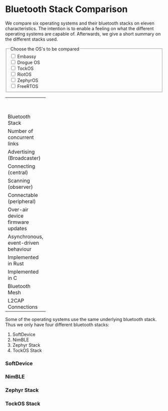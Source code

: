 # Bluetooth Stack Comparison
We compare six operating systems and their bluetooth stacks on eleven characteristics. The intention is to enable a feeling on what the different operating systems are capable of. Afterwards, we give a short summary on the different stacks used.

<!-- Checkboxes to toggle the visibility of the columns of the table -->
<fieldset id="Checkboxes">
  <legend>Choose the OS's to be compared </legend>
  <div>
    <input type="checkbox" id="embassy" name="interest" value="embassy"/>
    <label for="embassy">Embassy</label>
  </div>
  <div>
    <input type="checkbox" id="drogue" name="interest" value="drogue" />
    <label for="drogue">Drogue OS</label>
  </div>
  <div>
    <input type="checkbox" id="tockos" name="interest" value="tockos"/>
    <label for="tockos">TockOS</label>
  </div>
  <div>
    <input type="checkbox" id="riotos" name="interest" value="riotos" />
    <label for="riotos">RiotOS</label>
  </div>
  <div>
    <input type="checkbox" id="zephyros" name="interest" value="zephyros"/>
    <label for="zephyros">ZephyrOS</label>
  </div>
  <div>
    <input type="checkbox" id="freertos" name="interest" value="freertos" />
    <label for="freertos">FreeRTOS</label>
  </div>
</fieldset>

<!-- The actual table -->
<table text-align="left" style="width: 100%;">
<!-- Assigning ids to each column to be able to collapse them with javascript later -->
<colgroup>
    <col span = "1">
    <col id="em_tab" span="1" style=visibility:collapse>
    <col id="dr_tab" span="1" style=visibility:collapse>
    <col id="to_tab" span="1" style=visibility:collapse>
    <col id="ri_tab" span="1" style=visibility:collapse>
    <col id="ze_tab" span="1" style=visibility:collapse>
    <col id="fr_tab" span="1" style=visibility:collapse>
  </colgroup>
<!-- Content of the table -->
<tr>
<th></th>
<th>Embassy</th>
<th>Drogue OS</th>
<th>TockOS</th>
<th>RiotOS</th>
<th>ZephyrOS</th>
<th>FreeRTOS</th>
</tr>
<tr>
<td>Bluetooth Stack</td>
<td>SoftDevice</td>
<td>SoftDevice</td>
<td>TockOS Stack</td>
<td>NimBLE</td>
<td>Zephyr Stack</td>
<td>SoftDevice & NimBLE</td>
</tr>
<tr>
<td>Number of concurrent links</td>
<td>20</td>
<td>20</td>
<td>-</td>
<td>32</td>
<td>unlimited</td>
<td>20-32</td>
</tr>
<tr>
<td>Advertising (Broadcaster)</td>
<td><i class="fa fa-check"></i></td>
<td><i class="fa fa-check"></i></td>
<td><i class="fa fa-check"></i></td>
<td><i class="fa fa-check"></i></td>
<td><i class="fa fa-check"></i></td>
<td><i class="fa fa-check"></i></td>
</tr>
<tr>
<td>Connecting (central)</td>
<td><i class="fa fa-check"></i></td>
<td><i class="fa fa-check"></i></td>
<td><i class="fa fa-xmark"></i></td>
<td><i class="fa fa-check"></i></td>
<td><i class="fa fa-check"></i></td>
<td><i class="fa fa-check"></i></td>
</tr>
<tr>
<td>Scanning (observer)</td>
<td><i class="fa fa-check"></i></td>
<td><i class="fa fa-check"></i></td>
<td><i class="fa fa-check"></i></td>
<td><i class="fa fa-check"></i></td>
<td><i class="fa fa-check"></i></td>
<td><i class="fa fa-check"></i></td>
</tr>
<tr>
<td>Connectable (peripheral)</td>
<td><i class="fa fa-check"></i></td>
<td><i class="fa fa-check"></i></td>
<td><i class="fa fa-xmark"></i></td>
<td><i class="fa fa-check"></i></td>
<td><i class="fa fa-check"></i></td>
<td><i class="fa fa-check"></i></td>
</tr>
<tr>
<td>Over-air device firmware updates</td>
<td><i class="fa fa-check"></i></td>
<td><i class="fa fa-check"></i></td>
<td><i class="fa fa-xmark"></i></td>
<td><i class="fa fa-xmark"></i></td>
<td><i class="fa fa-xmark"></i></td>
<td><i class="fa fa-xmark"></i></td>
</tr>
<tr>
<td>Asynchronous, event-driven behaviour</td>
<td><i class="fa fa-check"></i></td>
<td><i class="fa fa-check"></i></td>
<td><i class="fa fa-xmark"></i></td>
<td><i class="fa fa-xmark"></i></td>
<td><i class="fa fa-xmark"></i></td>
<td><i class="fa fa-xmark"></i></td>
</tr>
<tr>
<td>Implemented in Rust</td>
<td><i class="fa fa-xmark"></i></td>
<td><i class="fa fa-xmark"></i></td>
<td><i class="fa fa-check"></i></td>
<td><i class="fa fa-xmark"></i></td>
<td><i class="fa fa-xmark"></i></td>
<td><i class="fa fa-xmark"></i></td>
</tr>
<tr>
<td>Implemented in C</td>
<td><i class="fa fa-check"></i></td>
<td><i class="fa fa-check"></i></td>
<td><i class="fa fa-xmark"></i></td>
<td><i class="fa fa-check"></i></td>
<td><i class="fa fa-check"></i></td>
<td><i class="fa fa-check"></i></td>
</tr>
<tr>
<td>Bluetooth Mesh</td>
<td>Maybe</i></td>
<td>Maybe</td>
<td><i class="fa fa-xmark"></i></td>
<td><i class="fa fa-check"></i></td>
<td><i class="fa fa-check"></i></td>
<td><i class="fa fa-check"></i></td>
</tr>
<tr>
<td>L2CAP Connections</td>
<td><i class="fa fa-check"></i></td>
<td><i class="fa fa-check"></i></td>
<td><i class="fa fa-xmark"></i></td>
<td><i class="fa fa-check"></i></td>
<td><i class="fa fa-check"></i></td>
<td><i class="fa fa-check"></i></td>
</tr>
</table>  

Some of the operating systems use the same underlying bluetooth stack. Thus we only have four different bluetooth stacks:
1. SoftDevice
2. NimBLE
3. Zephyr Stack
4. TockOS Stack

### SoftDevice

### NimBLE

### Zephyr Stack

### TockOS Stack

<!-- Javascript part to toggle the visibility of the columns -->
<!-- Yes, iterating through the checkboxes would have been more beautiful -->
<!-- Yes, iterating through the columns would also have been more beautiful -->
<script>
    const embassy = document.querySelector('#embassy');
    embassy.addEventListener("change", updateDisplay);
    const drogue = document.querySelector('#drogue');
    drogue.addEventListener("change", updateDisplay);
    const tockos = document.querySelector('#tockos');
    tockos.addEventListener("change", updateDisplay);
    const riotos = document.querySelector('#riotos');
    riotos.addEventListener("change", updateDisplay);
    const zephyros = document.querySelector('#zephyros');
    zephyros.addEventListener("change", updateDisplay);
    const freertos = document.querySelector('#freertos');
    freertos.addEventListener("change", updateDisplay);

    function updateDisplay() {
        var em_link = document.getElementById('em_tab');
        if (!embassy.checked) {
            em_link.style.visibility = 'collapse';
        } else {
            em_link.style.visibility = 'visible';
        }

        var dr_link = document.getElementById('dr_tab');
        if (!drogue.checked) {
            dr_link.style.visibility = 'collapse';
        } else {
            dr_link.style.visibility = 'visible';
        }

        var to_link = document.getElementById('to_tab');
        if (!tockos.checked) {
            to_link.style.visibility = 'collapse';
        } else {
            to_link.style.visibility = 'visible';
        }

        var ri_link = document.getElementById('ri_tab');
        if (!riotos.checked) {
            ri_link.style.visibility = 'collapse';
        } else {
            ri_link.style.visibility = 'visible';
        }

        var ze_link = document.getElementById('ze_tab');
        if (!zephyros.checked) {
            ze_link.style.visibility = 'collapse';
        } else {
            ze_link.style.visibility = 'visible';
        }

        var fr_link = document.getElementById('fr_tab');
        if (!freertos.checked) {
            fr_link.style.visibility = 'collapse';
        } else {
            fr_link.style.visibility = 'visible';
        }
    }
</script>    